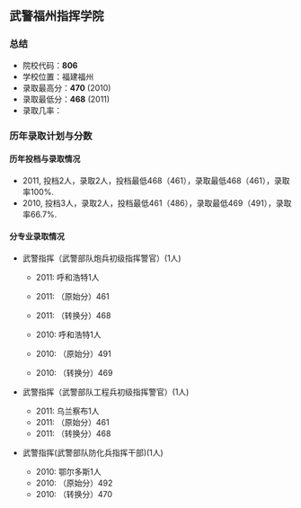 ## 武警福州指挥学院  
  
### 总结  
- 院校代码：__806__  
- 学校位置：福建福州  
- 录取最高分：__470__ (2010)  
- 录取最低分：__468__ (2011)  
- 录取几率：  
 
  
### 历年录取计划与分数  

#### 历年投档与录取情况  
- 2011, 投档2人，录取2人，投档最低468（461），录取最低468（461），录取率100%.  
- 2010, 投档3人，录取2人，投档最低461（486），录取最低469（491），录取率66.7%.  
  

#### 分专业录取情况  
- 武警指挥（武警部队炮兵初级指挥警官）(1人)  
    - 2011:  呼和浩特1人  
    - 2011: （原始分）461  
    - 2011: （转换分）468  
  
  
    - 2010:  呼和浩特1人  
    - 2010: （原始分）491  
    - 2010: （转换分）469  
    
- 武警指挥（武警部队工程兵初级指挥警官）(1人)  
    - 2011:  乌兰察布1人  
    - 2011: （原始分）461  
    - 2011: （转换分）468  
    
- 武警指挥(武警部队防化兵指挥干部)(1人)  
    - 2010:  鄂尔多斯1人  
    - 2010: （原始分）492  
    - 2010: （转换分）470  
  

